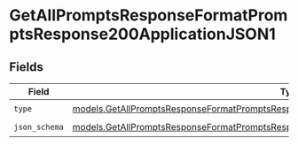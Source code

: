 # GetAllPromptsResponseFormatPromptsResponse200ApplicationJSON1


## Fields

| Field                                                                                                                                                                                      | Type                                                                                                                                                                                       | Required                                                                                                                                                                                   | Description                                                                                                                                                                                |
| ------------------------------------------------------------------------------------------------------------------------------------------------------------------------------------------ | ------------------------------------------------------------------------------------------------------------------------------------------------------------------------------------------ | ------------------------------------------------------------------------------------------------------------------------------------------------------------------------------------------ | ------------------------------------------------------------------------------------------------------------------------------------------------------------------------------------------ |
| `type`                                                                                                                                                                                     | [models.GetAllPromptsResponseFormatPromptsResponse200ApplicationJSONResponseBodyData1Type](../models/getallpromptsresponseformatpromptsresponse200applicationjsonresponsebodydata1type.md) | :heavy_check_mark:                                                                                                                                                                         | N/A                                                                                                                                                                                        |
| `json_schema`                                                                                                                                                                              | [models.GetAllPromptsResponseFormatPromptsResponse200ApplicationJSONJSONSchema](../models/getallpromptsresponseformatpromptsresponse200applicationjsonjsonschema.md)                       | :heavy_check_mark:                                                                                                                                                                         | N/A                                                                                                                                                                                        |